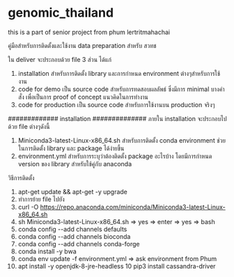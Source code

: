 # genomic_thailand
this is a part of senior project from phum lertritmahachai

คู่มือสำหรับการติดตั้งและใช้งาน data preparation สำหรับ สวทช

ใน deliver จะประกอบด้วย file 3 ส่วน ได้แก่

1) installation สำหรับการติดตั้ง library และการกำหนด environment ต่างๆสำหรับการใช้งาน
2) code for demo เป็น source code สำหรับการทดสอบผลลัพธ์ ซึ่งมีการ minimal บางคำสั่ง เพื่อเป็นการ proof of concept แนวคิดในการทำงาน
3) code for production เป็น source code สำหรับการใช้งานบน production จริงๆ

############# installation ##############
ภายใน installation จะประกอบไปด้วย file ต่างๆดังนี้
1) Miniconda3-latest-Linux-x86_64.sh	สำหรับการติดตั้ง conda environment ช่วยในการติดตั้ง library และ package ได้ง่ายขึ้น
2) environment.yml			สำหรับการระบุว่าต้องติดตั้ง package อะไรบ้าง โดยมีการกำหนด version ของ library สำหรับใช้คู่กับ anaconda

วิธีการติดตั้ง
1) apt-get update && apt-get -y upgrade
2) ทำการย้าย file ไปยัง
2) curl -O https://repo.anaconda.com/miniconda/Miniconda3-latest-Linux-x86_64.sh
3) sh Miniconda3-latest-Linux-x86_64.sh => yes => enter => yes => bash
4) conda config --add channels defaults
5) conda config --add channels bioconda
6) conda config --add channels conda-forge
7) conda install -y bwa
8) conda env update -f environment.yml => ask environment from Phum
9) apt install -y openjdk-8-jre-headless 
10 pip3 install cassandra-driver
